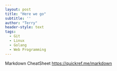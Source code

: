 ```yaml
---
layout: post
title: "Here we go"
subtitle: ''
author: "Terry"
header-style: text
tags:
  - Git
  - Linux
  - Golang
  - Web Programming
---
```


Markdown CheatSheet
https://quickref.me/markdown